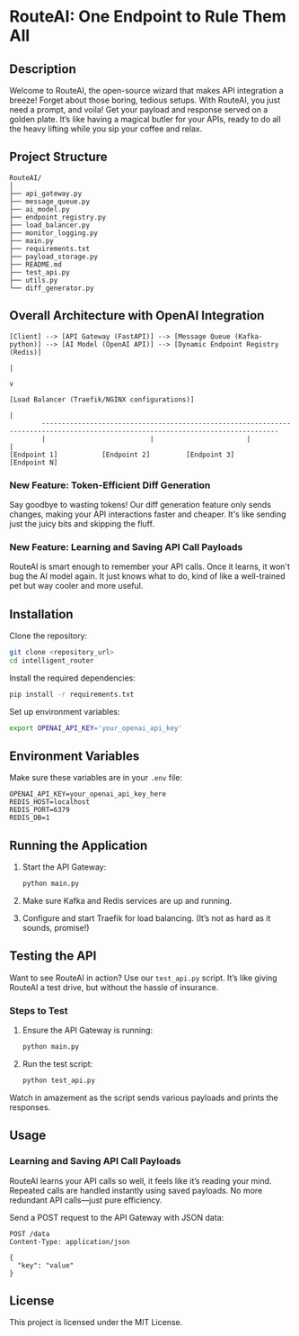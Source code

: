 # RouteAI: One Endpoint to Rule Them All

## Description

Welcome to RouteAI, the open-source wizard that makes API integration a breeze! Forget about those boring, tedious setups. With RouteAI, you just need a prompt, and voila! Get your payload and response served on a golden plate. It’s like having a magical butler for your APIs, ready to do all the heavy lifting while you sip your coffee and relax.

## Project Structure

```
RouteAI/
│
├── api_gateway.py
├── message_queue.py
├── ai_model.py
├── endpoint_registry.py
├── load_balancer.py
├── monitor_logging.py
├── main.py
├── requirements.txt
├── payload_storage.py
├── README.md
├── test_api.py
├── utils.py
└── diff_generator.py
```

## Overall Architecture with OpenAI Integration

```
[Client] --> [API Gateway (FastAPI)] --> [Message Queue (Kafka-python)] --> [AI Model (OpenAI API)] --> [Dynamic Endpoint Registry (Redis)]
                                                                                                     |
                                                                                                     v
                                                                                             [Load Balancer (Traefik/NGINX configurations)]
                                                                                                     |
        ---------------------------------------------------------------------------------------------------------------------------------
        |                          |                       |                                            |
[Endpoint 1]           [Endpoint 2]         [Endpoint 3]                    [Endpoint N]
```

### New Feature: Token-Efficient Diff Generation

Say goodbye to wasting tokens! Our diff generation feature only sends changes, making your API interactions faster and cheaper. It's like sending just the juicy bits and skipping the fluff.

### New Feature: Learning and Saving API Call Payloads

RouteAI is smart enough to remember your API calls. Once it learns, it won't bug the AI model again. It just knows what to do, kind of like a well-trained pet but way cooler and more useful.

## Installation

Clone the repository:

```bash
git clone <repository_url>
cd intelligent_router
```

Install the required dependencies:

```bash
pip install -r requirements.txt
```

Set up environment variables:

```bash
export OPENAI_API_KEY='your_openai_api_key'
```

## Environment Variables

Make sure these variables are in your `.env` file:

```
OPENAI_API_KEY=your_openai_api_key_here
REDIS_HOST=localhost
REDIS_PORT=6379
REDIS_DB=1
```

## Running the Application

1. Start the API Gateway:

    ```bash
    python main.py
    ```

2. Make sure Kafka and Redis services are up and running.

3. Configure and start Traefik for load balancing. (It’s not as hard as it sounds, promise!)

## Testing the API

Want to see RouteAI in action? Use our `test_api.py` script. It’s like giving RouteAI a test drive, but without the hassle of insurance.

### Steps to Test

1. Ensure the API Gateway is running:

    ```bash
    python main.py
    ```

2. Run the test script:

    ```bash
    python test_api.py
    ```

Watch in amazement as the script sends various payloads and prints the responses.

## Usage

### Learning and Saving API Call Payloads

RouteAI learns your API calls so well, it feels like it’s reading your mind. Repeated calls are handled instantly using saved payloads. No more redundant API calls—just pure efficiency.

Send a POST request to the API Gateway with JSON data:

```http
POST /data
Content-Type: application/json

{
  "key": "value"
}
```


## License
This project is licensed under the MIT License.
